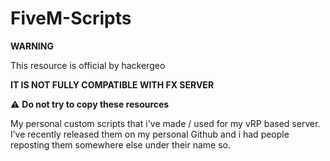 # FiveM-Scripts
**WARNING**

This resource is official by hackergeo

**IT IS NOT FULLY COMPATIBLE WITH FX SERVER**

  :warning:  **Do not try to copy these resources**

My personal custom scripts that i've made / used for my vRP based server.
I’ve recently released them on my personal Github and i had people reposting them somewhere else under their name so.
